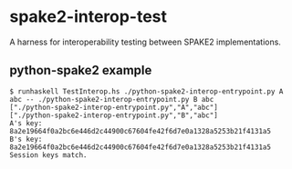 # spake2-interop-test
A harness for interoperability testing between SPAKE2 implementations.

## python-spake2 example

```console
$ runhaskell TestInterop.hs ./python-spake2-interop-entrypoint.py A abc -- ./python-spake2-interop-entrypoint.py B abc
["./python-spake2-interop-entrypoint.py","A","abc"]
["./python-spake2-interop-entrypoint.py","B","abc"]
A's key: 8a2e19664f0a2bc6e446d2c44900c67604fe42f6d7e0a1328a5253b21f4131a5
B's key: 8a2e19664f0a2bc6e446d2c44900c67604fe42f6d7e0a1328a5253b21f4131a5
Session keys match.
```
